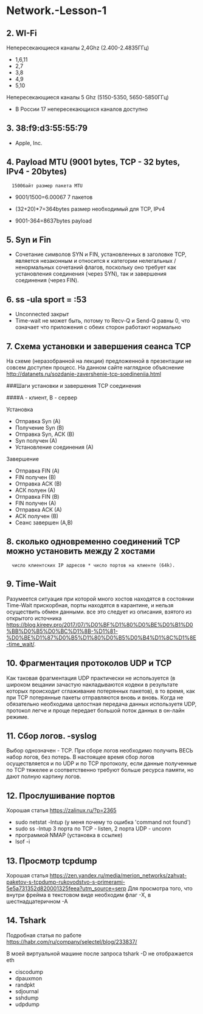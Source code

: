 # Network.-Lesson-1

## 2. WI-Fi

  Непересекающиеся каналы 2,4Ghz (2.400-2.4835ГГц)
  
  - 1,6,11
  - 2,7
  - 3,8
  - 4,9
  - 5,10
  
  Непересекающиеся каналы 5 Ghz (5150-5350, 5650-5850ГГц)
  
  - В России 17 непересекающихся каналов доступно

## 3. 38:f9:d3:55:55:79

  - Apple, Inc.
  
## 4. Payload MTU (9001 bytes, TCP - 32 bytes, IPv4 - 20bytes)
      1500байт размер пакета MTU
  
  - 9001/1500=6.00067 
  7 пакетов
  
  - (32+20)*7=364bytes
  размер необходимый для TCP, IPv4
  
  - 9001-364=8637bytes
  payload
  
## 5. Syn и Fin

  - Сочетание символов SYN и FIN, установленных в заголовке TCP, является незаконным и относится к категории нелегальных /ненормальных сочетаний флагов, поскольку оно требует как установления соединения (через SYN), так и завершения соединения (через FIN).

## 6. ss -ula sport = :53

  - Unconnected закрыт
  - Time-wait не может быть, потому то Recv-Q и Send-Q равны 0, что означает что приложения с обеих сторон работают нормально

## 7. Схема установки и завершения сеанса TCP

На схеме (неразобранной на лекции) предложенной в презентации не совсем доступен процесс.
На данном сайте наглядное объяснение http://datanets.ru/sozdanie-zavershenie-tcp-soedineniia.html

###Шаги установки и завершения TCP соединения

####А - клиент, В - сервер

Установка
- Отправка Syn (А)
- Получение Syn (В)
- Отправка Syn, АСК (В)
- Syn получен (А)
- Установление соединения (А)

Завершение
- Отправка FIN (А)
- FIN получен (В)
- Отправка АСК (В)
- АСК полуен (А)
- Отправка FIN (В)
- FIN получен (А)
- Отправка АСК (А)
- АСК получен (В)
- Сеанс завершен (А,В)

## 8. сколько одновременно соединений TCP можно установить между 2 хостами
      число клиентских IP адресов * число портов на клиенте (64k).

## 9. Time-Wait

Разумеется ситуация при которой много хостов находятся в состоянии Time-Wait прискорбная, порты находятся в карантине, и нельзя осуществить обмен данными. все это следует из описания, взятого из открытого источника 
https://blog.kireev.pro/2017/07/%D0%BF%D1%80%D0%BE%D0%B1%D0%BB%D0%B5%D0%BC%D1%8B-%D1%81-%D0%BE%D1%87%D0%B5%D1%80%D0%B5%D0%B4%D1%8C%D1%8E-time_wait/.

## 10. Фрагментация протоколов UDP и TCP

Как таковая фрагментация UDP практически не используется (в широком вещании зачастую накладываются кодеки в результате которых происходит сглаживание потерянных пакетов), в то время, как при TCP потерянные пакеты отправляются вновь и вновь. Когда не обязательно необходима целостная передача данных используетя UDP, протокол легче и проще передает большой поток данных в он-лайн режиме.

## 11. Сбор логов. -syslog

Выбор однозначен - TCP. При сборе логов необходимо получить ВЕСЬ набор логов, без потерь. В настоящее время сбор логов осуществляется и по UDP и по TCP протоколу, если данные полученные по TCP тяжелее и соответственно требуют больше ресурса памяти, но дают полную картину логов.

## 12. Прослушивание портов

Хорошая статья https://zalinux.ru/?p=2365
- sudo netstat -lntup (у меня почему то ошибка 'command not found')
- sudo ss -lntup
  3 порта по TCP - listen, 2 порта UDP - unconn
- программой NMAP (установка в ссылке)
- lsof -i

## 13. Просмотр tcpdump

Хорошая статья https://zen.yandex.ru/media/merion_networks/zahvat-paketov-s-tcpdump-rukovodstvo-s-primerami-5e5a731352d820001325feea?utm_source=serp
Для просмотра того, что внутри фрейма в текстовом виде необходим флаг -Х, в шестнадцатеричном -А

## 14. Tshark

Подробная статья по работе https://habr.com/ru/company/selectel/blog/233837/

В моей виртуальной машине после запроса tshark -D не отображается eth
  - ciscodump
  - dpauxmon
  - randpkt
  - sdjournal
  - sshdump
  - udpdump
